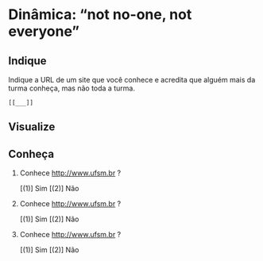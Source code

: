 <!--
author:   Andrea Charão

email:    andrea@inf.ufsm.br

version:  0.0.1

language: PT-BR

narrator: Brazilian Portuguese Female

comment:  Material de apoio para a disciplina
          ELC1090 - Desenvolvimento de Software para Web
          da Universidade Federal de Santa Maria

translation: English  translations/English.md
-->

<!--
liascript-devserver --input README.md --port 3001 --live
-->

# Dinâmica: “not no-one, not everyone”



## Indique

Indique a URL de um site que você conhece e acredita que alguém mais da turma conheça, mas não toda a turma.



    [[___]]
<script>
  let input = encodeURIComponent(`@input`.trim())
  send.lia("Adicionando...", [], false)
  fetch("https://script.google.com/macros/s/AKfycbzVnYewBduUclZlt6uchNsxQI-kOhGvX8QGvoQQCf9tfWtdNxgRQkX9YquXjMszf763LQ/exec?action=postSite&url=" + input)
  .then((response) => response.json())
  .then((json) => send.lia(json.message, [], false));

</script>



## Visualize




 <script>
    let mylist = ''
    fetch('https://script.google.com/macros/s/AKfycbzVnYewBduUclZlt6uchNsxQI-kOhGvX8QGvoQQCf9tfWtdNxgRQkX9YquXjMszf763LQ/exec?action=getSites')
      .then(response => response.json())
      .then(data => data.objects.forEach(note => { 
        mylist += "- " + `${note.url}` + "\n"
        send.liascript(mylist) // this shouldn't be here
        }))        
    
    "Loading..."
</script>




## Conheça




1. Conhece http://www.ufsm.br ?

    [(1)] Sim
    [(2)] Não




2. Conhece http://www.ufsm.br ?

    [(1)] Sim
    [(2)] Não




3. Conhece http://www.ufsm.br ?

    [(1)] Sim
    [(2)] Não        